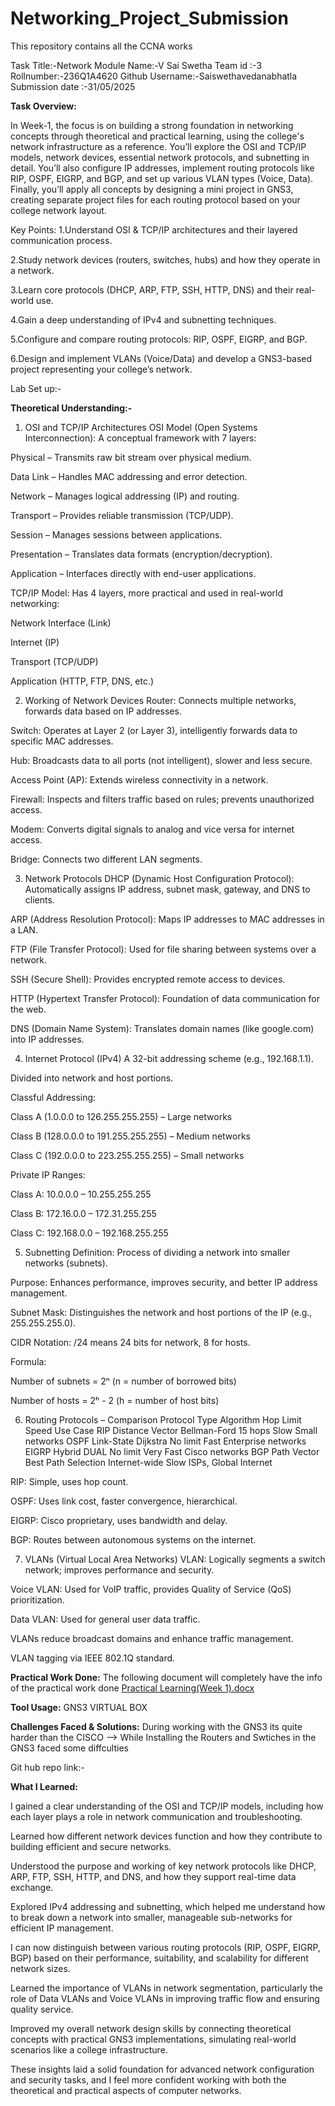 # Networking_Project_Submission
This repository contains all the CCNA works 

Task Title:-Network Module
Name:-V Sai Swetha
Team id :-3
Rollnumber:-236Q1A4620
Github Username:-Saiswethavedanabhatla
Submission date :-31/05/2025

**Task Overview:**


In Week-1, the focus is on building a strong foundation in networking concepts through theoretical and practical learning, using the college's network infrastructure as a reference. You’ll explore the OSI and TCP/IP models, network devices, essential network protocols, and subnetting in detail. You’ll also configure IP addresses, implement routing protocols like RIP, OSPF, EIGRP, and BGP, and set up various VLAN types (Voice, Data). Finally, you’ll apply all concepts by designing a mini project in GNS3, creating separate project files for each routing protocol based on your college network layout.

Key Points:
1.Understand OSI & TCP/IP architectures and their layered communication process.

2.Study network devices (routers, switches, hubs) and how they operate in a network.

3.Learn core protocols (DHCP, ARP, FTP, SSH, HTTP, DNS) and their real-world use.

4.Gain a deep understanding of IPv4 and subnetting techniques.

5.Configure and compare routing protocols: RIP, OSPF, EIGRP, and BGP.

6.Design and implement VLANs (Voice/Data) and develop a GNS3-based project representing your college’s network.

Lab Set up:-

**Theoretical Understanding:-**


1. OSI and TCP/IP Architectures
OSI Model (Open Systems Interconnection): A conceptual framework with 7 layers:

Physical – Transmits raw bit stream over physical medium.

Data Link – Handles MAC addressing and error detection.

Network – Manages logical addressing (IP) and routing.

Transport – Provides reliable transmission (TCP/UDP).

Session – Manages sessions between applications.

Presentation – Translates data formats (encryption/decryption).

Application – Interfaces directly with end-user applications.

TCP/IP Model: Has 4 layers, more practical and used in real-world networking:

Network Interface (Link)

Internet (IP)

Transport (TCP/UDP)

Application (HTTP, FTP, DNS, etc.)

2. Working of Network Devices
Router: Connects multiple networks, forwards data based on IP addresses.

Switch: Operates at Layer 2 (or Layer 3), intelligently forwards data to specific MAC addresses.

Hub: Broadcasts data to all ports (not intelligent), slower and less secure.

Access Point (AP): Extends wireless connectivity in a network.

Firewall: Inspects and filters traffic based on rules; prevents unauthorized access.

Modem: Converts digital signals to analog and vice versa for internet access.

Bridge: Connects two different LAN segments.

3. Network Protocols
DHCP (Dynamic Host Configuration Protocol): Automatically assigns IP address, subnet mask, gateway, and DNS to clients.

ARP (Address Resolution Protocol): Maps IP addresses to MAC addresses in a LAN.

FTP (File Transfer Protocol): Used for file sharing between systems over a network.

SSH (Secure Shell): Provides encrypted remote access to devices.

HTTP (Hypertext Transfer Protocol): Foundation of data communication for the web.

DNS (Domain Name System): Translates domain names (like google.com) into IP addresses.

4. Internet Protocol (IPv4)
A 32-bit addressing scheme (e.g., 192.168.1.1).

Divided into network and host portions.

Classful Addressing:

Class A (1.0.0.0 to 126.255.255.255) – Large networks

Class B (128.0.0.0 to 191.255.255.255) – Medium networks

Class C (192.0.0.0 to 223.255.255.255) – Small networks

Private IP Ranges:

Class A: 10.0.0.0 – 10.255.255.255

Class B: 172.16.0.0 – 172.31.255.255

Class C: 192.168.0.0 – 192.168.255.255

5. Subnetting
Definition: Process of dividing a network into smaller networks (subnets).

Purpose: Enhances performance, improves security, and better IP address management.

Subnet Mask: Distinguishes the network and host portions of the IP (e.g., 255.255.255.0).

CIDR Notation: /24 means 24 bits for network, 8 for hosts.

Formula:

Number of subnets = 2ⁿ (n = number of borrowed bits)

Number of hosts = 2ʰ - 2 (h = number of host bits)

6. Routing Protocols – Comparison
Protocol	Type	Algorithm	Hop Limit	Speed	Use Case
RIP	Distance Vector	Bellman-Ford	15 hops	Slow	Small networks
OSPF	Link-State	Dijkstra	No limit	Fast	Enterprise networks
EIGRP	Hybrid	DUAL	No limit	Very Fast	Cisco networks
BGP	Path Vector	Best Path Selection	Internet-wide	Slow	ISPs, Global Internet

RIP: Simple, uses hop count.

OSPF: Uses link cost, faster convergence, hierarchical.

EIGRP: Cisco proprietary, uses bandwidth and delay.

BGP: Routes between autonomous systems on the internet.

7. VLANs (Virtual Local Area Networks)
VLAN: Logically segments a switch network; improves performance and security.

Voice VLAN: Used for VoIP traffic, provides Quality of Service (QoS) prioritization.

Data VLAN: Used for general user data traffic.

VLANs reduce broadcast domains and enhance traffic management.

VLAN tagging via IEEE 802.1Q standard.

**Practical Work Done:**
The following document will completely have the info of the practical work done 
[Practical Learning(Week 1).docx](https://github.com/user-attachments/files/20532192/Practical.Learning.Week.1.docx)


**Tool Usage:**
GNS3
VIRTUAL BOX 

**Challenges Faced & Solutions:**
During working with the GNS3 its quite harder than the CISCO 
--> While Installing the Routers and Swtiches in the GNS3 faced some diffculties 

Git hub repo link:-


**What I Learned:**

I gained a clear understanding of the OSI and TCP/IP models, including how each layer plays a role in network communication and troubleshooting.

Learned how different network devices function and how they contribute to building efficient and secure networks.

Understood the purpose and working of key network protocols like DHCP, ARP, FTP, SSH, HTTP, and DNS, and how they support real-time data exchange.

Explored IPv4 addressing and subnetting, which helped me understand how to break down a network into smaller, manageable sub-networks for efficient IP management.

I can now distinguish between various routing protocols (RIP, OSPF, EIGRP, BGP) based on their performance, suitability, and scalability for different network sizes.

Learned the importance of VLANs in network segmentation, particularly the role of Data VLANs and Voice VLANs in improving traffic flow and ensuring quality service.

Improved my overall network design skills by connecting theoretical concepts with practical GNS3 implementations, simulating real-world scenarios like a college infrastructure.

These insights laid a solid foundation for advanced network configuration and security tasks, and I feel more confident working with both the theoretical and practical aspects of computer networks.

